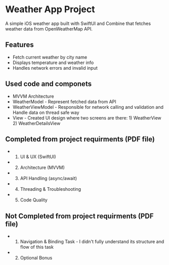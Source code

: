 # Weather App Project

A simple iOS weather app built with SwiftUI and Combine that fetches weather data from OpenWeatherMap API.

## Features

- Fetch current weather by city name
- Displays temperature and weather info
- Handles network errors and invalid input

## Used code and componets

- MVVM Architecture
- WeatherModel - Represent fetched data from API
- WeatherViewModel - Responsible for network calling and validation and Handle data on thread safe way
- View - Created UI design where two screens are there: 1) WeatherView 2) WeatherDetailsView

## Completed from project requirments (PDF file)

- 1. UI & UX (SwiftUI)
- 2. Architecture (MVVM)
- 3. API Handling (async/await)
- 4. Threading & Troubleshooting
- 5. Code Quality

## Not Completed from project requirments (PDF file)
- 1. Navigation & Binding Task - I didn't fully understand its structure and flow of this task
- 2. Optional Bonus




